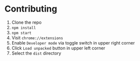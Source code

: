 # Contributing

1. Clone the repo
2. `npm install`
3. `npm start`
4. Visit `chrome://extensions`
5. Enable `Developer mode` via toggle switch in upper right corner
6. Click `Load unpacked` button in upper left corner
7. Select the `dist` directory
